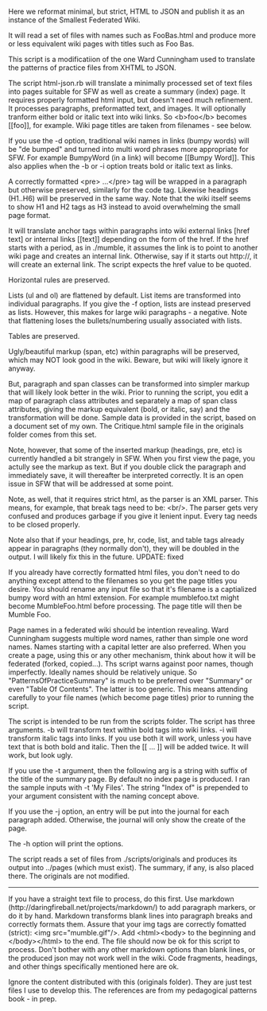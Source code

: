 <p>Here we reformat minimal, but strict, HTML to JSON and publish it as an instance of the Smallest Federated Wiki.</p>

<p>It will read a set of files with names such as FooBas.html and produce more or less equivalent wiki pages with titles such as Foo Bas. </p>

<p>This script is a modificatiion of the one Ward Cunningham used to translate the patterns of practice files from XHTML to JSON. </p>

<p>The script html-json.rb will translate a minimally processed set of text files into pages suitable for SFW as well as create a summary (index) page. It requires properly formatted html input, but doesn't need much refinement. It processes paragraphs, preformatted text, and images. It will optionally tranform either bold or italic text into wiki links. So &lt;b>foo&lt;/b> becomes [[foo]], for example. Wiki page titles are taken from filenames - see below.</p>

<p> If you use the -d option, traditional wiki names in links (bumpy words) will be "de bumped" and turned into multi word phrases more appropriate for SFW. For example BumpyWord (in a link) will become [[Bumpy Word]]. This also applies when the -b or -i option treats bold or italic text as links. </p>

<p> A correctly formatted &lt;pre> ...&lt;/pre> tag will be wrapped in a paragraph but otherwise preserved, similarly for the code tag. Likewise headings (H1..H6) will be preserved in the same way. Note that the wiki itself seems to show H1 and H2 tags as H3 instead to avoid overwhelming the small page format. </p>

<p>It will translate anchor tags within paragraphs into wiki external links [href text] or internal links [[text]] depending on the form of the href. If the href starts with a period, as in ./mumble, it assumes the link is to point to another wiki page and creates an internal link. Otherwise, say if it starts out http://, it will create an external link. The script expects the href value to be quoted. </p>

<p> Horizontal rules are preserved. </p>

<p> Lists (ul and ol) are flattened by default. List items are transformed into individual paragraphs. If you give the -f option, lists are instead preserved as lists. However, this makes for large wiki paragraphs - a negative. Note that flattening loses the bullets/numbering usually associated with lists. </p>

<p> Tables are preserved. </p>

<p>Ugly/beautiful markup (span, etc) within paragraphs will be preserved, which may NOT look good in the wiki. Beware, but wiki will likely ignore it anyway. </p>

<p> But, paragraph and span classes can be transformed into simpler markup that will likely look better in the wiki. Prior to running the script, you edit a map of paragraph class attributes and separately a map of span class attributes, giving the markup equivalent (bold, or italic, say) and the transformation will be done. Sample data is provided in the script, based on a document set of my own. The Critique.html sample file in the originals folder comes from this set. </p>

<p>Note, however, that some of the inserted markup (headings, pre, etc) is currently handled a bit strangely in SFW. When you first view the page, you actully see the markup as text. But if you double click the paragraph and immediately save, it will thereafter be interpreted correctly. It is an open issue in SFW that will be addressed at some point.</p>

<p> Note, as well, that it requires strict html, as the parser is an XML parser. This means, for example, that break tags need to be: &lt;br/>. The parser gets very confused and produces garbage if you give it lenient input. Every tag needs to be closed properly. </p>

<p> Note also that if your headings, pre, hr, code, list, and table tags already appear in paragraphs (they normally don't), they will be doubled in the output. I will likely fix this in the future. UPDATE: fixed</p>

<p>If you already have correctly formatted html files, you don't need to do anything except attend to the filenames so you get the page titles you desire. You should rename any input file so that it's filename is a captialized bumpy word with an html extension. For example mumblefoo.txt might become MumbleFoo.html before processing. The page title will then be Mumble Foo.  </p>

<p>Page names in a federated wiki should be intention revealing. Ward Cunningham suggests multiple word names, rather than simple one word names. Names starting with a capital letter are also preferred. When you create a page, using this or any other mechanism, think about how it will be federated (forked, copied...). Ths script warns against poor names, though imperfectly. Ideally names should be relatively unique. So "PatternsOfPracticeSummary" is much to be preferred over "Summary" or even "Table Of Contents". The latter is too generic. This means attending carefully to your file names (which become page titles) prior to running the script. 
</p>

<p>The script is intended to be run from the scripts folder. The script has three arguments. -b will transform text within bold tags into wiki links. -i will transform italic tags into links. If you use both it will work, unless you have text that is both bold and italic. Then the [[ ... ]] will be added twice. It will work, but look ugly.</p>

<p>If you use the -t argument, then the following arg is a string with suffix of the title of the summary page. By default no index page is produced. I ran the sample inputs with -t 'My Files'. The string "Index of" is prepended to your argument consistent with the naming concept above. </p>

<p> If you use the -j option, an entry will be put into the journal for each paragraph added. Otherwise, the journal will only show the create of the page.</p>

<p> The -h option will print the options. </p>

<p>The script reads a set of files from ./scripts/originals and produces its output into ../pages (which must exist). The summary, if any, is also placed there. The originals are not modified. </p>

<hr/>

<p>If you have a straight text file to process, do this first. Use markdown (http://daringfireball.net/projects/markdown/) to add paragraph markers, or do it by hand. Markdown transforms blank lines into paragraph breaks and correctly formats them. Assure that your img tags are correctly fomatted (strict): &lt;img src="mumble.gif"/>. Add &lt;html>&lt;body> to the beginning and &lt;/body>&lt;/html> to the end. The file should now be ok for this script to process. Don't bother with any other markdown options than blank lines, or the produced json may not work well in the wiki. Code fragments, headings, and other things specifically mentioned here are ok. </p>

<p> Ignore the content distributed with this (originals folder). They are just test files I use to develop this. The references are from my pedagogical patterns book - in prep. </p>
